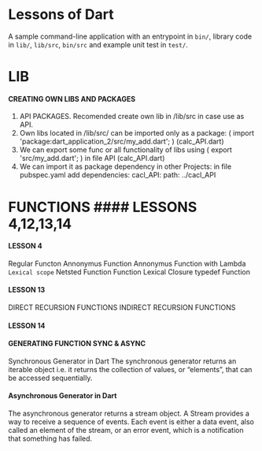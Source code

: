 # Lessons of Dart
A sample command-line application with an entrypoint in `bin/`, library code
in `lib/`, `lib/src`, `bin/src` and example unit test in `test/`.


# LIB
  #### CREATING OWN LIBS AND PACKAGES
  1. API PACKAGES. Recomended create own lib in /lib/src in case use as API.
  2. Own libs located in /lib/src/ can be imported only as a package: ( import 'package:dart_application_2/src/my_add.dart'; ) (calc_API.dart)
  3. We can export some func or all functionality of libs using ( export 'src/my_add.dart'; ) in file API (calc_API.dart)
  4. We can import it as package dependency in other Projects:
		in file pubspec.yaml  add
     		dependencies:
	     		cacl_API:
		    		path: ../cacl_API

# FUNCTIONS #### LESSONS 4,12,13,14
#### LESSON 4
Regular Functon
Annonymus Function
Annonymus Function with Lambda
 `Lexical scope`
Netsted Function
Function Lexical Closure
typedef Function
#### LESSON 13
DIRECT RECURSION FUNCTIONS
INDIRECT RECURSION FUNCTIONS

#### LESSON 14
  #### GENERATING FUNCTION SYNC & ASYNC

  Synchronous Generator in Dart
 The synchronous generator returns an iterable object i.e. it returns the collection of values, or “elements”, that can be accessed sequentially.

  #### Asynchronous Generator in Dart
The asynchronous generator returns a stream object. A Stream provides a way to receive a sequence of events. Each event is either a data event, also called an element of the stream, or an error event, which is a notification that something has failed. 

	